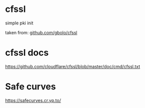 # cfssl
simple pki init

taken from: [github.com/gbolo/cfssl](https://github.com/gbolo/cfssl)

# cfssl docs
https://github.com/cloudflare/cfssl/blob/master/doc/cmd/cfssl.txt

# Safe curves
https://safecurves.cr.yp.to/
